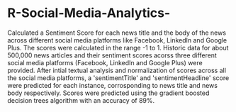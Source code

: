 # R-Social-Media-Analytics-
Calculated a Sentiment Score for each news title and the body of the news across different social media platforms like Facebook, LinkedIn and Google Plus.
The scores were calculated in the range -1 to 1.
Historic data for about 500,000 news articles and their sentiment scores acorss three different social media platforms (Facebook, LinkedIn and Google Plus) were provided.
After intial textual analysis and normalization of scores across all the social media platforms, a 'sentimentTitle' and 'sentimentHeadline' score were predicted for each instance, corrosponding to news title and news body respectively.
Scores were predicted using the gradient boosted decision trees algorithm with an accuracy of 89%.
